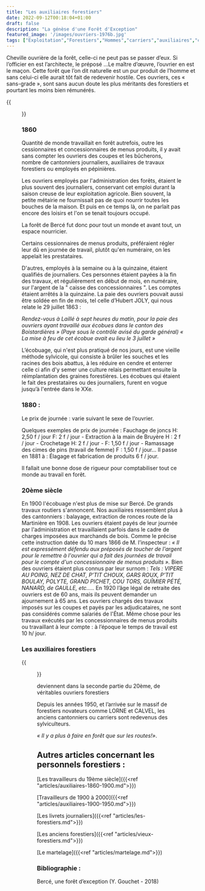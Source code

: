 ```yaml
---
title: "Les auxiliaires forestiers"
date: 2022-09-12T00:18:04+01:00
draft: false
description: "La génèse d'une Forêt d'Exception"
featured_image: '/images/ouvriers-1976b.jpg'
tags: ["Exploitation","Forestiers","Hommes","carriers","auxiliaires","cantonnier","tacherons"]
---
```


Cheville ouvrière de la forêt, celle-ci ne peut pas se passer d’eux. 
Si l’officier en est l’architecte, le préposé ...Le maître d’œuvre, l’ouvrier en est le maçon. 
Cette forêt que l’on dit naturelle est un pur produit de l’homme et sans celui-ci elle aurait tôt fait de redevenir hostile. Ces ouvriers, ces « sans-grade », sont sans aucun doute les plus méritants des forestiers et pourtant les moins bien rémunérés.

{{<figure src="/images/articles/1860.jpg" title="Tacherons forestiers du 18e siècle en dégagement de jeunes chênes">}}

### 1860 

Quantité de monde travaillait en forêt autrefois, outre les cessionnaires et concessionnaires de menus produits, il y avait sans compter les ouvriers des coupes et les bûcherons, nombre de cantonniers journaliers, auxiliaires de travaux forestiers ou employés en pépinières.

Les ouvriers employés par l'administration des forêts, étaient le plus souvent des journaliers, conservant cet emploi durant la saison creuse de leur exploitation agricole. Bien souvent, la petite métairie ne fournissait pas de quoi nourrir toutes les bouches de la maison. Et puis en ce temps là, on ne parlait pas encore des loisirs et l'on se tenait toujours occupé.

La forêt de Bercé fut donc pour tout un monde et avant tout, un espace nourricier. 

Certains cessionnaires de menus produits, préféraient régler leur dû en journée de travail, plutôt qu'en numéraire, on les appelait les prestataires. 

D'autres, employés à la semaine ou à la quinzaine, étaient qualifiés de journaliers. 
Ces personnes étaient payées à la fin des travaux, et régulièrement en début de mois,
en numéraire, sur l'argent de la " caisse des concessionnaires ". 
Les comptes étaient arrêtés à la quinzaine. La paie des ouvriers 
pouvait aussi être soldée en fin de mois, tel celle d’Hubert JOLY, 
qui nous relate le 29 juillet 1863 :

*Rendez-vous à Laillé à sept heures du matin, pour la paie des ouvriers
ayant travaillé aux écobues  dans le canton des Boistardières » 
(Paye sous le contrôle avisé du garde général)
« La mise à feu de cet écobue avait eu lieu le 3 juillet »* 

L’écobuage, qui n'est plus pratiqué de nos jours, est une vieille 
méthode sylvicole, qui consiste à brûler les souches et les racines 
des bois abattus, à les réduire en cendre et enterrer celle ci afin 
d'y semer une culture relais permettant ensuite la réimplantation des
graines forestières. Les écobues qui étaient le fait des prestataires 
ou des journaliers, furent en vogue jusqu’à l'entrée dans le XXe.

### 1880 : 

Le prix de journée : varie suivant le sexe de l’ouvrier. 

Quelques exemples de prix de journée : 
Fauchage de joncs H: 2,50 f / jour F: 2 f / jour -
Extraction à la main de Bruyère H : 2 f / jour - 
Crochetage H: 2 f / jour - F: 1,50 f / jour - 
Ramassage des cimes de pins (travail de femme) F : 1,50 f / jour… 
Il passe en 1881 à : Élagage et fabrication de produits 6 f / jour. 

Il fallait une bonne dose de rigueur pour comptabiliser tout ce monde au travail en forêt. 

### 20ème siècle

En 1900 l'écobuage n'est plus de mise sur Bercé. De grands travaux routiers s'annoncent. 
Nos auxiliaires ressemblent plus à des cantonniers : balayage, extraction de ronces route de la Martinière en 1908. Les ouvriers étaient payés de leur journée par l'administration et travaillaient parfois dans le cadre de charges imposées aux marchands de bois. Comme le précise cette instruction datée du 10 mars 1866 de M. l’inspecteur : 
          *« Il est expressément défendu aux préposés de toucher de l'argent pour le remettre à l'ouvrier     qui a fait des journées de travail pour le compte d'un concessionnaire de menus produits ».* 
Bien des ouvriers étaient plus connus par leur surnom : 
*Tels : VIPERE AU POING, NEZ DE CHAT, P’TIT CHOUX, GARS ROUX, P’TIT BOULAY, POLYTE, GRAND PICHET, COU TORS, GUÎMIER PÉTÉ, NANARD, de GAULLE, etc…..* 
En 1920 l’âge légal de retraite des ouvriers est de 60 ans, mais ils peuvent demander un ajournement à 65 ans. 
Les ouvriers chargés des travaux imposés sur les coupes et payés par les adjudicataires, ne sont pas considérés comme salariés de l'État. Même chose pour les travaux exécutés par les concessionnaires de menus produits ou travaillant à leur compte : à l’époque le temps de travail est 10 h/ jour.

### Les auxiliaires forestiers

{{<figure src="/images/articles/4ouvriers.jpg" title="auxilliaires forestiers en pause à la pépinière">}}

deviennent dans la seconde partie du 20ème, de véritables ouvriers forestiers

Depuis les années 1950, et l’arrivée sur le massif de forestiers novateurs comme LORNE et CALVEL, les anciens cantonniers ou carriers sont redevenus des sylviculteurs. 

*« Il y a plus à faire en forêt que sur les routes!»*.



## Autres articles concernant les personnels forestiers : ## 


[Les travailleurs du 19ème siècle]({{<ref "articles/auxiliaires-1860-1900.md">}})

[Travailleurs de 1900 à 2000]({{<ref "articles/auxiliaires-1900-1950.md">}})

[Les livrets journaliers]({{<ref "articles/les-forestiers.md">}})

[Les anciens forestiers]({{<ref "articles/vieux-forestiers.md">}})

[Le martelage]({{<ref "articles/martelage.md">}})

### Bibliographie : 

Bercé, une forêt d’exception (Y. Gouchet - 2018)
